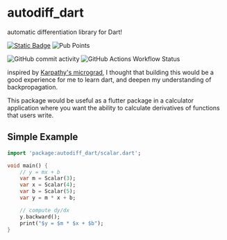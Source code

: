 # autodiff_dart

automatic differentiation library for Dart!

[![Static Badge](https://img.shields.io/badge/Dart_package-blue)](https://pub.dev/packages/autodiff_dart)
![Pub Points](https://img.shields.io/pub/points/autodiff_dart)

![GitHub commit activity](https://img.shields.io/github/commit-activity/w/Jensen-holm/autodiff_dart)
![GitHub Actions Workflow Status](https://img.shields.io/github/actions/workflow/status/Jensen-holm/autodiff_dart/dart.yml)

inspired by [Karpathy's micrograd](https://github.com/karpathy/micrograd), I thought that building this would be a good experience for me to learn dart, and deepen my understanding of backpropagation.

This package would be useful as a flutter package in a calculator application where you want the ability to calculate derivatives of functions that users write.


## Simple Example

```dart
import 'package:autodiff_dart/scalar.dart';

void main() {
    // y = mx + b
    var m = Scalar(3);
    var x = Scalar(4);
    var b = Scalar(5);
    var y = m * x + b;

    // compute dy/dx
    y.backward();
    print("$y = $m * $x + $b");
}
```
